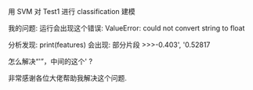 用 SVM 对 Test1 进行 classification 建模

我的问题:
运行会出现这个错误: ValueError: could not convert string to float

分析发现:
print(features) 会出现:
  部分片段 >>>-0.403', '0.52817
  
  怎么解决“'”，中间的这个'   ?    
  
  非常感谢各位大佬帮助我解决这个问题.
